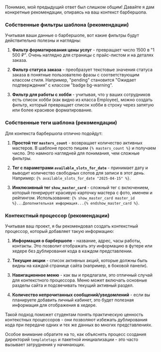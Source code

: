 Понимаю, мой предыдущий ответ был слишком общим! Давайте я дам конкретные рекомендации, опираясь на ваш контекст барбершопа.

### Собственные фильтры шаблона (рекомендации)

Учитывая ваши данные о барбершопе, вот какие фильтры будут действительно полезны и наглядны:

1. **Фильтр форматирования цены услуг** - превращает число 1500 в "1 500 ₽". Очень наглядно для страницы с прайс-листом и на деталях заказа.

2. **Фильтр статуса заказа** - преобразует текстовые значения статуса заказа в понятные пользователю фразы с соответствующим классом стиля. Например, "pending" становится "Ожидает подтверждения" с классом "badge bg-warning".

3. **Фильтр для работы с хобби** - учитывая, что у ваших сотрудников есть список хобби (как видно из класса Employee), можно создать фильтр, который превращает список хобби в строку через запятую или более красивое форматирование.

### Собственные теги шаблона (рекомендации)

Для контекста барбершопа отлично подойдут:

1. **Простой тег `masters_count`** - возвращает количество активных мастеров. В шаблоне просто пишем `{% masters_count %}` и получаем число. Это намного наглядней для понимания, чем сложные фильтры.

2. **Тег с параметрами `available_slots_for_date`** - принимает дату и выводит количество свободных слотов для записи в этот день. Например: `{% available_slots_for_date "2025-04-15" %}`.

3. **Инклюзивный тег `show_master_card`** - сложный тег с включением, который генерирует красивую карточку мастера с фото, именем и рейтингом. Использование: `{% show_master_card master_id %}...Дополнительная информация...{% endshow_master_card %}`.

### Контекстный процессор (рекомендации)

Учитывая ваш проект, я бы рекомендовал создать контекстный процессор, который добавляет такую информацию:

1. **Информация о барбершопе** - название, адрес, часы работы, контакты. Это позволит отображать эту информацию в футере или хедере без дублирования кода в каждом представлении.

2. **Текущие акции** - список активных акций, которые должны быть видны на каждой странице сайта (например, в боковой панели).

3. **Навигационное меню** - как вы и предлагали, это отличный случай для контекстного процессора. Меню может включать основные разделы сайта и подсвечивать текущий активный раздел.

4. **Количество непрочитанных сообщений/уведомлений** - если вы планируете добавить личный кабинет, это будет полезная информация для отображения в хедере.

Такой подход поможет студентам понять практическую ценность контекстных процессоров - они позволяют избежать дублирования кода при передаче одних и тех же данных во многих представлениях.

Особое внимание обратите на то, как объяснять процесс создания директорий `templatetags` и пакетной инициализации - это часто вызывает затруднения у начинающих.